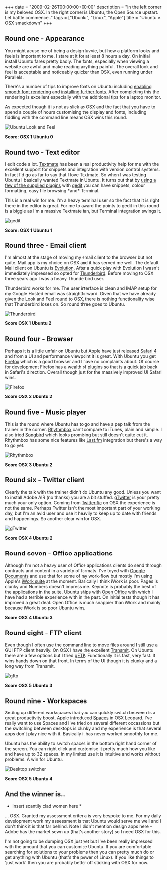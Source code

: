 +++
date = "2009-02-26T00:00:00+00:00"
description = "In the left corner is my beloved OSX. In the right corner is Ubuntu, the Open Source upstart. Let battle commence.."
tags = ["Ubuntu", "Linux", "Apple"]
title = "Ubuntu v OSX smackdown"
+++

## Round one - Appearance

You might acuse me of being a design luvvie, but how a platform looks and feels
is important to me. I stare at it for at least 8 hours a day. On initial install
Ubuntu fares pretty badly. The fonts, especially when viewing a website are
awful and make reading anything painful. The overall look and feel is acceptable
and noticeably quicker than OSX, even running under [Parallels][1].

There's a number of tips to improve fonts on Ubuntu including [enabling smooth
font rendering][2] and [installing further fonts][3]. After completing this the
rendering is excellent especially with the additional tips for a laptop monitor.

As expected though it is not as slick as OSX and the fact that you have to spend
a couple of hours customising the display and fonts, including fiddling with the
command line means OSX wins this round.

![Ubuntu Look and Feel][4]

**Score: OSX 1 Ubuntu 0**

## Round two - Text editor

I edit code a lot. [Textmate][5] has been a real productivity help for me with
the excellent support for snippets and integration with version control systems.
In fact I'd go as far to say that I love Textmate. So when I was testing Ubuntu
I basically wanted Textmate in Ubuntu. It turns out that by [using a few of the
supplied plugins][6] with [gedit][7] you can have snippets, colour formatting,
easy file browsing \*and\* Terminal.

This is a real win for me. I'm a heavy terminal user so the fact that it is
right there in the editor is great. For me to award the points to gedit in this
round is a biggie as I'm a massive Textmate fan, but Terminal integration swings
it.

![gedit][8]

**Score: OSX 1 Ubuntu 1**

## Round three - Email client

I'm almost at the stage of moving my email client to the browser but not quite.
Mail.app is my choice on OSX and it has served me well. The default Mail client
on Ubuntu is [Evolution][9]. After a quick play with Evolution I wasn't
immediately impressed so opted for [Thunderbird][10]. Before moving to OSX three
years ago I was a heavy Thunderbird user.

Thunderbird works for me. The user interface is clean and IMAP setup for my
Google Hosted email was straightforward. Given that we have already given the
Look and Feel round to OSX, there is nothing functionality wise that Thunderbird
loses on. So round three goes to Ubuntu.

![Thunderbird][11]

**Score OSX 1 Ubuntu 2**

## Round four - Browser

Perhaps it is a little unfair on Ubuntu but Apple have just released [Safari
4][12] and from a UI and performance viewpoint it is great. With Ubuntu you get
[Firefox][13] which is a good browser and I have no complaints about. Of course
for development Firefox has a wealth of plugins so that is a quick jab back in
Safari's direction. Overall though just for the massively improved UI Safari
wins.

![Firefox][14]

**Score OSX 2 Ubuntu 2**

## Round five - Music player

This is the round where Ubuntu has to go and have a pep talk from the trainer in
the corner. [Rhythmbox][15] can't compare to iTunes, plain and simple. I also
tried [Songbird][16] which looks promising but still doesn't quite cut it.
Rhythmbox has some nice features like [Last.fm][17] integration but there's a
way to go yet.

![Rhythmbox][18]

**Score OSX 3 Ubuntu 2**

## Round six - Twitter client

Clearly the talk with the trainer didn't do Ubuntu any good. Unless you want to
install Adobe AIR (no thanks) you are a bit stuffed. [gTwitter][19] is your
pretty much your only option. Coming from [Twitterific][20] on OSX the
experience is not the same. Perhaps Twitter isn't the most important part of
your working day, but I'm an avid user and use it heavily to keep up to date
with friends and happenings. So another clear win for OSX.

![gTwitter][21]

**Score OSX 4 Ubuntu 2**

## Round seven - Office applications

Although I'm not a heavy user of Office applications clients do send through
contracts and content in a variety of formats. I've toyed with [Google
Documents][22] and use that for some of my work-flow but mostly I'm using
Apple's [iWork suite][23] at the moment. Basically I think iWork is poor. Pages
is clunky and Numbers doesn't impress me. Keynote is probably the best of the
applications in the suite. Ubuntu ships with [Open Office][24] with which I have
had a terrible experience with in the past. On initial tests though it has
improved a great deal. Open Office is much snappier than iWork and mainly
because iWork is so poor Ubuntu wins.

**Score OSX 4 Ubuntu 3**

## Round eight - FTP client

Even though I often use the command line to move files around I still use a GUI
FTP client heavily. On OSX I have the excellent [Transmit][25]. On Ubuntu there
are a few options but I tried [gFTP][26]. Functionally it is fast, very fast. It
wins hands down on that front. In terms of the UI though it is clunky and a long
way from Transmit.

![gftp][27]

**Score OSX 5 Ubuntu 3**

## Round nine - Workspaces

Setting up different workspaces that you can quickly switch between is a great
productivity boost. Apple introduced [Spaces][28] in OSX Leopard. I've really
want to use Spaces and I've tried on several different occassions but the
switching between desktops is clunky and my experience is that several apps
don't play nice with it. Basically it has never worked smoothly for me.

Ubuntu has the ability to switch spaces in the bottom right hand corner of the
screen. You can right click and customise it pretty much how you like and have
up to 32 spaces. In my limited use it is intuitive and works without problems. A
win for Ubuntu.

![Desktop switcher][29]

**Score OSX 5 Ubuntu 4**

## And the winner is..

- Insert scantily clad women here \*

... OSX. Granted my assessment criteria is very bespoke to me. For my daily
development work my assessment is that Ubuntu would serve me well and I don't
think it is that far behind. Note I didn't mention design apps here - Adobe has
the market sewn up (that's another story) so I need OSX for this.

I'm not going to be dumping OSX just yet but I've been really impressed with the
amount that you can customise Ubuntu. If you are comfortable searching for
solutions to your problems then you can pretty much do or get anything with
Ubuntu (that's the power of Linux). If you like things to 'just work' then you
are probably better off sticking with OSX for now.

[1]: http://www.parallels.com/products/desktop/
[2]: http://www.howtogeek.com/howto/ubuntu/enable-smooth-fonts-on-ubuntu-linux/
[3]: https://wiki.ubuntu.com/Fonts
[4]: /images/articles/look_feel.webp
[5]: http://macromates.com/
[6]: http://grigio.org/pimp_my_gedit_was_textmate_linux
[7]: http://projects.gnome.org/gedit/
[8]: /images/articles/gedit.webp
[9]: http://projects.gnome.org/evolution/
[10]: http://www.mozilla.com/thunderbird/
[11]: /images/articles/thunderbird.webp
[12]: http://www.apple.com/safari/
[13]: http://www.mozilla.com/firefox/
[14]: /images/articles/firefox.webp
[15]: http://projects.gnome.org/rhythmbox/
[16]: http://www.getsongbird.com/
[17]: http://last.fm/
[18]: /images/articles/rhythmbox.webp
[19]: http://code.google.com/p/gtwitter/
[20]: http://iconfactory.com/software/twitterrific
[21]: /images/articles/gTwitter.webp
[22]: http://docs.google.com/
[23]: http://www.apple.com/iwork/
[24]: http://www.openoffice.org/
[25]: http://www.panic.com/transmit/
[26]: http://gftp.seul.org/
[27]: /images/articles/gftp.webp
[28]: http://www.apple.com/macosx/features/spaces.html
[29]: /images/articles/switcher.webp
